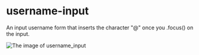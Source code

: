 # username-input
 An input username form that inserts the character "@" once you .focus() on the input.

![The image of username_input](https://i.imgur.com/eagmRP5.png)

